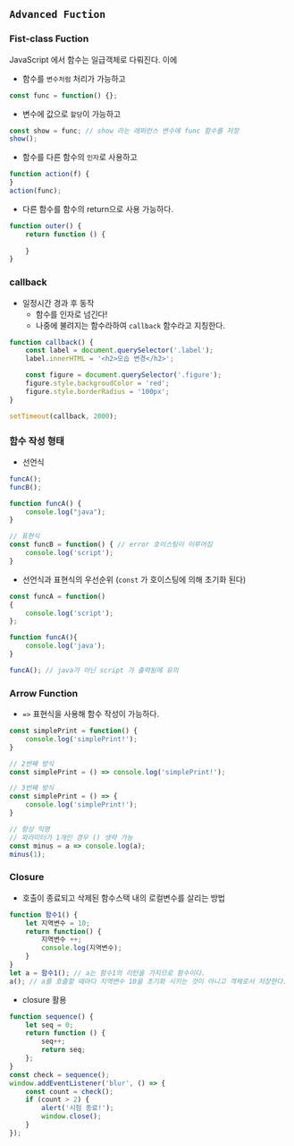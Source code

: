 ## `Advanced Fuction`

### Fist-class Fuction
JavaScript 에서 함수는 일급객체로 다뤄진다. 이에

- 함수를 `변수처럼` 처리가 가능하고

```JavaScript
const func = function() {};
```

- 변수에 값으로 `할당`이 가능하고

```JavaScript
const show = func; // show 라는 레퍼런스 변수에 func 함수를 저장
show();
```

- 함수를 다른 함수의 `인자`로 사용하고

```JavaScript
function action(f) {
}
action(func);
```

- 다른 함수를 함수의 return으로 사용 가능하다.
```JavaScript
function outer() {
    return function () {
        
    }
}
```

### callback
- 일정시간 경과 후 동작
  - 함수를 인자로 넘긴다!
  - 나중에 불려지는 함수라하여 `callback` 함수라고 지칭한다.

```JavaScript
function callback() {
    const label = document.querySelector('.label');
    label.innerHTML = '<h2>모습 변경</h2>';

    const figure = document.querySelector('.figure');
    figure.style.backgroudColor = 'red';
    figure.style.borderRadius = '100px';
}

setTimeout(callback, 2000);
```

### 함수 작성 형태

- 선언식
```JavaScript
funcA();
funcB();

function funcA() {
    console.log("java");
}

// 표현식
const funcB = function() { // error 호이스팅이 이루어짐
    console.log('script');
}
```
- 선언식과 표현식의 우선순위 (`const` 가 호이스팅에 의해 초기화 된다)
```JavaScript
const funcA = function() 
{
    console.log('script');
};

function funcA(){
    console.log('java');
}

funcA(); // java가 아닌 script 가 출력됨에 유의
```

### Arrow Function
- `=>`  표현식을 사용해 함수 작성이 가능하다.

```JavaScript
const simplePrint = function() {
    console.log('simplePrint!');
}

// 2번째 방식
const simplePrint = () => console.log('simplePrint!');

// 3번째 방식
const simplePrint = () => {
    console.log('simplePrint!');
}

// 항상 익명
// 파라미터가 1개인 경우 () 생략 가능
const minus = a => console.log(a);
minus(1);


```
### Closure

- 호출이 종료되고 삭제된 함수스택 내의 로컬변수를 살리는 방법

```JavaScript
function 함수1() {
    let 지역변수 = 10;
    return function() {
        지역변수 ++;
        console.log(지역변수);
    }
}
let a = 함수1(); // a는 함수1의 리턴을 가지므로 함수이다.
a(); // a를 호출할 때마다 지역변수 10을 초기화 시키는 것이 아니고 객체로서 저장한다.
```

- closure 활용
```JavaScript
function sequence() {
    let seq = 0;
    return function () {
        seq++;
        return seq;
    };
}
const check = sequence();
window.addEventListener('blur', () => {
    const count = check();
    if (count > 2) {
        alert('시험 종료!');
        window.close();
    }
});
```
